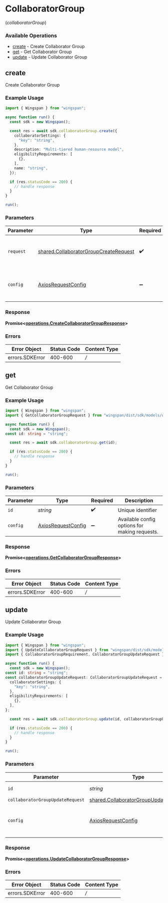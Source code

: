 # CollaboratorGroup
(*collaboratorGroup*)

### Available Operations

* [create](#create) - Create Collaborator Group
* [get](#get) - Get Collaborator Group
* [update](#update) - Update Collaborator Group

## create

Create Collaborator Group

### Example Usage

```typescript
import { Wingspan } from "wingspan";

async function run() {
  const sdk = new Wingspan();

  const res = await sdk.collaboratorGroup.create({
    collaboratorSettings: {
      "key": "string",
    },
    description: "Multi-tiered human-resource model",
    eligibilityRequirements: [
      {},
    ],
    name: "string",
  });

  if (res.statusCode == 200) {
    // handle response
  }
}

run();
```

### Parameters

| Parameter                                                                                          | Type                                                                                               | Required                                                                                           | Description                                                                                        |
| -------------------------------------------------------------------------------------------------- | -------------------------------------------------------------------------------------------------- | -------------------------------------------------------------------------------------------------- | -------------------------------------------------------------------------------------------------- |
| `request`                                                                                          | [shared.CollaboratorGroupCreateRequest](../../sdk/models/shared/collaboratorgroupcreaterequest.md) | :heavy_check_mark:                                                                                 | The request object to use for the request.                                                         |
| `config`                                                                                           | [AxiosRequestConfig](https://axios-http.com/docs/req_config)                                       | :heavy_minus_sign:                                                                                 | Available config options for making requests.                                                      |


### Response

**Promise<[operations.CreateCollaboratorGroupResponse](../../sdk/models/operations/createcollaboratorgroupresponse.md)>**
### Errors

| Error Object    | Status Code     | Content Type    |
| --------------- | --------------- | --------------- |
| errors.SDKError | 400-600         | */*             |

## get

Get Collaborator Group

### Example Usage

```typescript
import { Wingspan } from "wingspan";
import { GetCollaboratorGroupRequest } from "wingspan/dist/sdk/models/operations";

async function run() {
  const sdk = new Wingspan();
const id: string = "string";

  const res = await sdk.collaboratorGroup.get(id);

  if (res.statusCode == 200) {
    // handle response
  }
}

run();
```

### Parameters

| Parameter                                                    | Type                                                         | Required                                                     | Description                                                  |
| ------------------------------------------------------------ | ------------------------------------------------------------ | ------------------------------------------------------------ | ------------------------------------------------------------ |
| `id`                                                         | *string*                                                     | :heavy_check_mark:                                           | Unique identifier                                            |
| `config`                                                     | [AxiosRequestConfig](https://axios-http.com/docs/req_config) | :heavy_minus_sign:                                           | Available config options for making requests.                |


### Response

**Promise<[operations.GetCollaboratorGroupResponse](../../sdk/models/operations/getcollaboratorgroupresponse.md)>**
### Errors

| Error Object    | Status Code     | Content Type    |
| --------------- | --------------- | --------------- |
| errors.SDKError | 400-600         | */*             |

## update

Update Collaborator Group

### Example Usage

```typescript
import { Wingspan } from "wingspan";
import { UpdateCollaboratorGroupRequest } from "wingspan/dist/sdk/models/operations";
import { CollaboratorGroupRequirement, CollaboratorGroupUpdateRequest } from "wingspan/dist/sdk/models/shared";

async function run() {
  const sdk = new Wingspan();
const id: string = "string";
const collaboratorGroupUpdateRequest: CollaboratorGroupUpdateRequest = {
  collaboratorSettings: {
    "key": "string",
  },
  eligibilityRequirements: [
    {},
  ],
};

  const res = await sdk.collaboratorGroup.update(id, collaboratorGroupUpdateRequest);

  if (res.statusCode == 200) {
    // handle response
  }
}

run();
```

### Parameters

| Parameter                                                                                          | Type                                                                                               | Required                                                                                           | Description                                                                                        |
| -------------------------------------------------------------------------------------------------- | -------------------------------------------------------------------------------------------------- | -------------------------------------------------------------------------------------------------- | -------------------------------------------------------------------------------------------------- |
| `id`                                                                                               | *string*                                                                                           | :heavy_check_mark:                                                                                 | Unique identifier                                                                                  |
| `collaboratorGroupUpdateRequest`                                                                   | [shared.CollaboratorGroupUpdateRequest](../../sdk/models/shared/collaboratorgroupupdaterequest.md) | :heavy_minus_sign:                                                                                 | N/A                                                                                                |
| `config`                                                                                           | [AxiosRequestConfig](https://axios-http.com/docs/req_config)                                       | :heavy_minus_sign:                                                                                 | Available config options for making requests.                                                      |


### Response

**Promise<[operations.UpdateCollaboratorGroupResponse](../../sdk/models/operations/updatecollaboratorgroupresponse.md)>**
### Errors

| Error Object    | Status Code     | Content Type    |
| --------------- | --------------- | --------------- |
| errors.SDKError | 400-600         | */*             |
